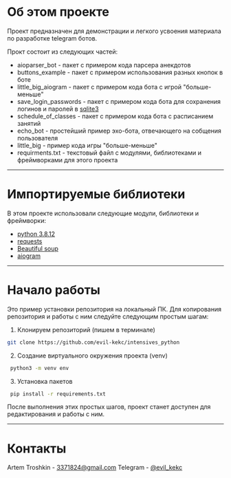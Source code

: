 # Об этом проекте

Проект предназначен для демонстрации и легкого усвоения материала по разработке telegram ботов.

Прокт состоит из следующих частей:
* aioparser_bot - пакет с примером кода парсера анекдотов
* buttons_example - пакет с примером использования разных кнопок в боте
* little_big_aiogram - пакет с примером кода бота с игрой "больше-меньше"
* save_login_passwords - пакет с примером кода бота для сохранения логинов и паролей в [sqlite3](https://docs.python.org/3/library/sqlite3.html)
* schedule_of_classes - пакет с примером кода бота с расписанием занятий
* echo_bot - простейший пример эхо-бота, отвечающего на собщения пользователя
* little_big - пример кода игры "больше-меньше"
* requirments.txt - текстовый файл с модулями, библиотеками и фреймворками для этого проекта

______

# Импортируемые библиотеки
В этом проекте использовали следующие модули, библиотеки и фреймворки:

* [python 3.8.12](https://docs.python.org/3.8/)
* [requests](https://docs.python-requests.org/en/latest/)
* [Beautiful soup](https://www.crummy.com/software/BeautifulSoup/bs4/doc/)
* [aiogram](https://docs.aiogram.dev/en/latest/)
______

# Начало работы

Это пример установки репозитория на локальный ПК. Для копирования репозитория и работы с ним следуйте следующим простым шагам:
1. Клонируем репозиторий (пишем в терминале)

  ```sh
  git clone https://github.com/evil-kekc/intensives_python
  ```
2. Создание виртуального окружения проекта (venv)
  ```sh
   python3 -m venv env
   ```
3. Установка пакетов
  ```sh
   pip install -r requirements.txt
   ```

После выполнения этих простых шагов, проект станет доступен для редактирования и работы с ним.

______

# Контакты

Artem Troshkin - 3371824@gmail.com
Telegram - [@evil_kekc](https://t.me/evil_kekc)
